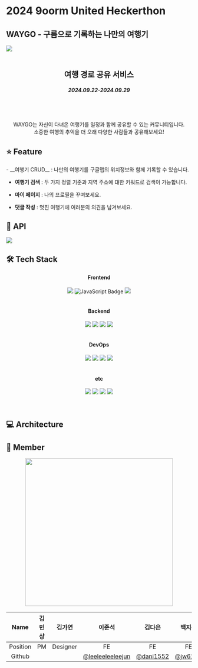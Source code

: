 <h1>2024 9oorm United Heckerthon</h1>
<h2>WAYGO - 구름으로 기록하는 나만의 여행기</h2>
<img src="https://github.com/user-attachments/assets/c206ee1a-e28a-4a33-b4d5-a73ef3b699ab"/>

<br>
<br>

<div align=center>
<h2>여행 경로 공유 서비스</h2>
<h5>2024.09.22-2024.09.29</h5>
</div>
<br />
<br />
<br />

<div align=center>
WAYGO는 자신이 다녀온 여행기를 일정과 함께 공유할 수 있는 커뮤니티입니다.
</div>
<div align=center>
소중한 여행의 추억을 더 오래 다양한 사람들과 공유해보세요!
</div>

<h2>⭐️ Feature</h2>
- __여행기 CRUD__ : 나만의 여행기를 구글맵의 위치정보와 함께 기록할 수 있습니다.

- __여행기 검색__ : 두 가지 정렬 기준과 지역 주소에 대한 키워드로 검색이 가능합니다.

- __마이 페이지__ : 나의 프로필을 꾸며보세요.

- __댓글 작성__ : 멋진 여행기에 여러분의 의견을 남겨보세요.

<h2>📁 API</h2>
<img src="https://github.com/user-attachments/assets/8ff9bf10-fb7b-4d9c-8feb-d217ace70e3c"/>

<br />

<h2>🛠️ Tech Stack</h2>
<div align=center>
<h4>Frontend</h4>
<img src="https://img.shields.io/badge/React-61DAFB?style=for-the-badge&logo=react&logoColor=white">
<img src="https://img.shields.io/badge/JavaScript-F7DF1E?style=for-the-badge&logo=javascript&logoColor=black" alt="JavaScript Badge">
<img src="https://img.shields.io/badge/Styled_Components-DB7093?style=for-the-badge&logo=styled-components&logoColor=white">

<br />
<br />
<h4>Backend</h4>
<img src="https://img.shields.io/badge/spring-%236DB33F.svg?style=for-the-badge&logo=spring&logoColor=white">
<img src="https://img.shields.io/badge/java-%23ED8B00.svg?style=for-the-badge&logo=openjdk&logoColor=white">
<img src="https://img.shields.io/badge/MySQL-4479A1?style=for-the-badge&logo=mysql&logoColor=white">
<img src="https://img.shields.io/badge/AWS_S3-569A31?style=for-the-badge&logo=amazon-aws&logoColor=white">

<br />
<br />
<h4>DevOps</h4>
    <img src="https://img.shields.io/badge/AWS-%23FF9900.svg?style=for-the-badge&logo=amazon-aws&logoColor=white">
  <img src="https://img.shields.io/badge/Amazon_EC2-232F3E?style=for-the-badge&logo=amazon-aws&logoColor=white">
<img src="https://img.shields.io/badge/github%20actions-%232671E5.svg?style=for-the-badge&logo=githubactions&logoColor=white">
<img src="https://img.shields.io/badge/Docker-2496ED?style=for-the-badge&logo=docker&logoColor=white">

  
<br />
<br />

<h4>etc</h4>
  <img src="https://img.shields.io/badge/Discord-%235865F2.svg?style=for-the-badge&logo=discord&logoColor=white">
<img src="https://img.shields.io/badge/Notion-000000?style=for-the-badge&logo=notion&logoColor=white">
<img src="https://img.shields.io/badge/Figma-F24E1E?style=for-the-badge&logo=figma&logoColor=white">
<img src="https://img.shields.io/badge/Postman-FF6C37?style=for-the-badge&logo=postman&logoColor=white">
<br />
<br />
</div>

<br />

<h2>💻 Architecture</h2>

<h2>🤩 Member</h2>
<div align=center>
<img height="400" src="https://github.com/user-attachments/assets/4d6f00f4-d561-4dfb-9716-382db10fecb1"/>
</div>

| Name | 김민상 | 김가연 | 이준석 | 김다은 |                 백지웅                  | 이승원 | 황승기 | 한준서 |
|:---:|:---:|:---:|:---:|:---:|:------------------------------------:|:---:|:---:|:---:|
| Position | PM  | Designer | FE | FE |                  FE                  | BE | BE | BE |
| Github |     |  | [@leeleeleeleejun](https://github.com/leeleeleeleejun) | [@dani1552](https://github.com/dani1552) | [@jw6133](https://github.com/jw6133) | [@SolfE](https://github.com/SolfE) | [@Seungkiii](https://github.com/Seungkiii) | [@xunxxoie](https://github.com/xunxxoie) |


<br />
<br />
